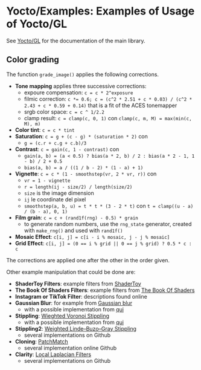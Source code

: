 # Yocto/Examples: Examples of Usage of Yocto/GL

See [Yocto/GL](https://github.com/xelatihy/yocto-gl/) for the documentation of the main library.

## Color grading

The function `grade_image()` applies the following corrections.

- **Tone mapping** applies three successive corrections:
  - expoure compensation: `c = c * 2^exposure`
  - filmic correction: `c *= 0.6; c = (c^2 * 2.51 + c * 0.03) / (c^2 * 2.43 + c * 0.59 + 0.14)`
    that is a fit of the ACES tonemapper
  - srgb color space: `c = c ^ 1/2.2`
  - clamp result: `c = clamp(c, 0, 1)` con `clamp(c, m, M) = max(min(c, M), m)`
- **Color tint**: `c = c * tint`
- **Saturation**: `c = g + (c - g) * (saturation * 2)` con
  - `g = (c.r + c.g + c.b)/3`
- **Contrast**: `c = gain(c, 1 - contrast)` con
  - `gain(a, b) = (a < 0.5) ? bias(a * 2, b) / 2 : bias(a * 2 - 1, 1 - b) / 2 + 0.5`
  - `bias(a, b) = a / ((1 / b - 2) * (1 - a) + 1)`
- **Vignette**: `c = c * (1 - smoothstep(vr, 2 * vr, r))` con
  - `vr = 1 - vignette`
  - `r = length(ij - size/2) / length(size/2)`
  - `size` is the image dimension
  - `ij` le coordinate del pixel
  - `smoothstep(a, b, u) = t * t * (3 - 2 * t)` con
    `t = clamp((u - a) / (b - a), 0, 1)`
- **Film grain**: `c = c + (rand1f(rng) - 0.5) * grain`
  - to generate random numbers, use the `rng_state` generator, created with
    `make_rng()` and used with `rand1f()`
- **Mosaic Effect**: `c[i, j] = c[i - i % mosaic, j - j % mosaic]`
- **Grid Effect**: `c[i, j] = (0 == i % grid || 0 == j % grid) ? 0.5 * c : c`

The corrections are applied one after the other in the order given.

Other example manipulation that could be done are:

- **ShaderToy Filters**: example filters from [ShaderToy](https://www.shadertoy.com)
- **The Book Of Shaders Filters**: example filters from
  [The Book Of Shaders](https://thebookofshaders.com)
- **Instagram or TikTok Filter**: descriptions found online
- **Gaussian Blur**: for example from [Gaussian blur](https://en.wikipedia.org/wiki/Gaussian_blur)
  - with a possible implementation from [qui](https://blog.demofox.org/2015/08/19/gaussian-blur/)
- **Stippling**: [Wieghted Voronoi Stippling](https://mrl.cs.nyu.edu/~ajsecord/npar2002/npar2002_ajsecord_preprint.pdf)
  - with a possible implementation from [qui](https://maxhalford.github.io/blog/halftoning-2/)
- **Stippling2**: [Weighted Linde–Buzo–Gray Stippling](http://graphics.uni-konstanz.de/publikationen/Deussen2017LindeBuzoGray/WeightedLindeBuzoGrayStippling_authorversion.pdf)
  - several implementations on Github
- **Cloning**: [PatchMatch](https://gfx.cs.princeton.edu/pubs/Barnes_2009_PAR/index.php)
  - several implementation online Github
- **Clarity**: [Local Laplacian Filters](https://people.csail.mit.edu/sparis/publi/2011/siggraph/Paris_11_Local_Laplacian_Filters.pdf)
  - several implementations on Github
